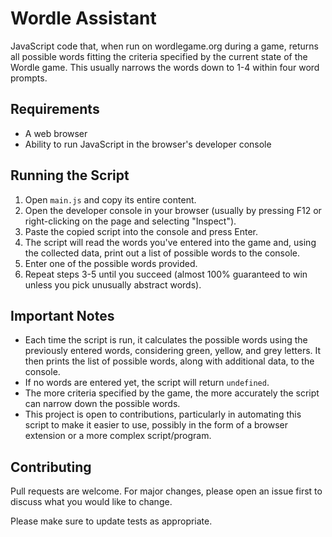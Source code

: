 # Wordle Assistant

JavaScript code that, when run on wordlegame.org during a game, returns all possible words fitting the criteria specified by the current state of the Wordle game. This usually narrows the words down to 1-4 within four word prompts.

## Requirements

- A web browser
- Ability to run JavaScript in the browser's developer console

## Running the Script

1. Open `main.js` and copy its entire content.
2. Open the developer console in your browser (usually by pressing F12 or right-clicking on the page and selecting "Inspect").
3. Paste the copied script into the console and press Enter.
4. The script will read the words you've entered into the game and, using the collected data, print out a list of possible words to the console.
5. Enter one of the possible words provided.
6. Repeat steps 3-5 until you succeed (almost 100% guaranteed to win unless you pick unusually abstract words).

## Important Notes

- Each time the script is run, it calculates the possible words using the previously entered words, considering green, yellow, and grey letters. It then prints the list of possible words, along with additional data, to the console.
- If no words are entered yet, the script will return `undefined`.
- The more criteria specified by the game, the more accurately the script can narrow down the possible words.
- This project is open to contributions, particularly in automating this script to make it easier to use, possibly in the form of a browser extension or a more complex script/program.

## Contributing

Pull requests are welcome. For major changes, please open an issue first to discuss what you would like to change.

Please make sure to update tests as appropriate.

